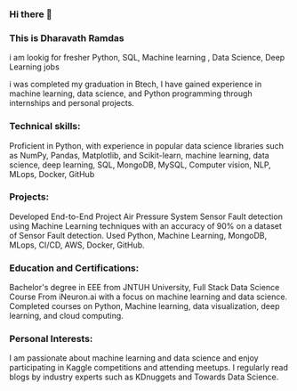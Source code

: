 ### Hi there 👋

### This is Dharavath Ramdas

i am lookig for fresher Python, SQL, Machine learning , Data Science, Deep Learning  jobs

i was completed my graduation in Btech,  I have gained experience in machine learning, data science, and Python programming through internships and personal projects.

### Technical skills: 

Proficient in Python, with experience in popular data science libraries such as NumPy, Pandas, Matplotlib, and Scikit-learn, machine learning, data science, deep learning, SQL, MongoDB, MySQL, Computer vision, NLP, MLops, Docker, GitHub

### Projects:
Developed End-to-End Project Air Pressure System Sensor Fault detection using Machine Learning techniques with an accuracy of 90% on a dataset of Sensor Fault detection. Used Python, Machine Learning, MongoDB, MLops, CI/CD, AWS, Docker, GitHub.

### Education and Certifications: 
Bachelor's degree in EEE from JNTUH University, Full Stack Data Science Course From iNeuron.ai with a focus on machine learning and data science. Completed courses on Python, Machine learning, data visualization, deep learning, and cloud computing.

### Personal Interests: 
I am passionate about machine learning and data science and enjoy participating in Kaggle competitions and attending meetups. I regularly read blogs by industry experts such as KDnuggets and Towards Data Science.



<!--
**dharavathramdas101/dharavathramdas101** is a ✨ _special_ ✨ repository because its `README.md` (this file) appears on your GitHub profile.

Here are some ideas to get you started:

- 🔭 I’m currently working on Machine Learning and Deep learning Projects ...
- 🌱 I’m currently learning Full Stack Data Science...
- 👯 I’m looking to collaborate on ...
- 🤔 I’m looking for Data Science, Machine Learning ,Python, SQL jobs...
- 💬 Ask me about Data Science...
- 📫 How to reach me: ...
- 😄 Pronouns: ...
- ⚡ Fun fact: ...
-->
